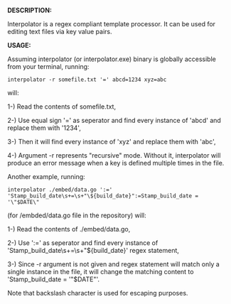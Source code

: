 **DESCRIPTION:**

Interpolator is a regex compliant template processor. It can be used for editing text files via key value pairs.

**USAGE:**

Assuming interpolator (or interpolator.exe) binary is globally accessible from your terminal, running:

```
interpolator -r somefile.txt '=' abcd=1234 xyz=abc
```

will:

1-) Read the contents of somefile.txt,

2-) Use equal sign '=' as seperator and find every instance of 'abcd' and replace them with '1234',

3-) Then it will find every instance of 'xyz' and replace them with 'abc',

4-) Argument -r represents "recursive" mode. Without it, interpolator will produce an error message when a key is defined multiple times in the file.

Another example, running:

```
interpolator ./embed/data.go ':=' 'Stamp_build_date\s+=\s+"\${build_date}":=Stamp_build_date = '\"$DATE\"
```

(for /embded/data.go file in the repository) will:

1-) Read the contents of ./embed/data.go,

2-) Use ':=' as seperator and find every instance of 'Stamp_build_date\s+=\s+"\${build_date}' regex statement,

3-) Since -r argument is not given and regex statement will match only a single instance in the file, it will change the matching content to 'Stamp_build_date = '\"$DATE\"'.

Note that backslash character is used for escaping purposes.
